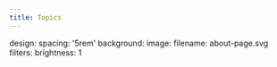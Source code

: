 ```yaml
---
title: Topics
---
```

design:
  spacing: '5rem'
  background:
    image:
      filename: about-page.svg
      filters:
          brightness: 1